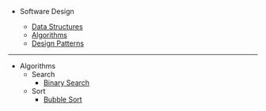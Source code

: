- Software Design

  - [Data Structures](./data-structures/index.md "Data Structures")
  - [Algorithms](./algorithms/index.md "Algorithms")
  - [Design Patterns](./design-patterns/index.md "Design Patterns")

---

- Algorithms
  - Search
    - [Binary Search](./algorithms/binary-search.md "Binary Search")
  - Sort
    - [Bubble Sort](./algorithms/bubble-sort.md "Bubble Sort")
